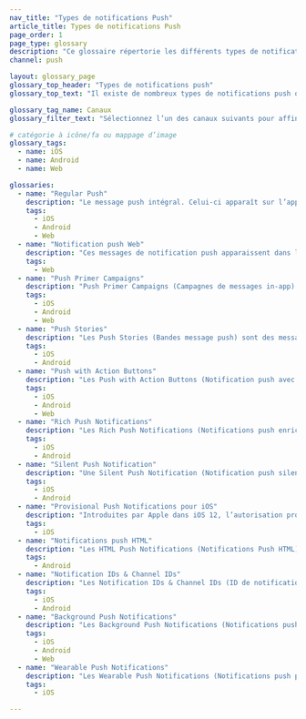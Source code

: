 ```yaml
---
nav_title: "Types de notifications Push"
article_title: Types de notifications Push
page_order: 1
page_type: glossary
description: "Ce glossaire répertorie les différents types de notifications push que vous pouvez envoyer par le biais de Braze."
channel: push

layout: glossary_page
glossary_top_header: "Types de notifications push"
glossary_top_text: "Il existe de nombreux types de notifications push que vous pouvez utiliser pour interagir avec vos clients. Celles-ci peuvent être filtrées par canal et utilisées pour répondre aux besoins de nombreux utilisateurs différents. Vous pouvez configurer la plupart de ces paramètres dans vos campagnes de notification push, mais reportez-vous aux remarques dans les descriptions suivantes pour en savoir plus sur les configurations nécessaires."

glossary_tag_name: Canaux
glossary_filter_text: "Sélectionnez l’un des canaux suivants pour affiner les options de type de notification push."

# catégorie à icône/fa ou mappage d’image
glossary_tags:
  - name: iOS
  - name: Android
  - name: Web

glossaries:
  - name: "Regular Push"
    description: "Le message push intégral. Celui-ci apparaît sur l’appareil de votre utilisateur avec un son de notification et un message qui glisse ou s’affiche dans une barre ou une pile de notification."
    tags:
      - iOS
      - Android
      - Web
  - name: "Notification push Web"
    description: "Ces messages de notification push apparaissent dans les applications Web ou les navigateurs. Ils exigent toujours l’autorisation du client. Notez que les notifications push sur Web ne fonctionnent pas si l’utilisateur est en navigation privée."
    tags:
      - Web
  - name: "Push Primer Campaigns"
    description: "Push Primer Campaigns (Campagnes de messages in-app) utilisées pour obtenir un signal explicite d’abonnement ou de désabonnement des utilisateurs. À travers l’amorce, vous pouvez éviter d’envoyer des notifications aux utilisateurs susceptibles de désactiver les paramètres de notification push de l’appareil. Pour iOS, les campagnes de notification push sont utiles, car les notifications push de premier plan (c’est-à-dire celles qui réveillent l’appareil) ne sont pas activées tant que l’utilisateur ne les active pas explicitement dans l’invite native d’iOS."
    tags:
      - iOS
      - Android
      - Web
  - name: "Push Stories"
    description: "Les Push Stories (Bandes message push) sont des messages immersifs qui amènent votre utilisateur à travers un voyage visuel sous la forme d’un carrousel. Elles sont disponibles uniquement pour les appareils mobiles."
    tags:
      - iOS
      - Android
  - name: "Push with Action Buttons"
    description: "Les Push with Action Buttons (Notification push avec boutons d’action) sont des messages qui vous permettent de fournir des options à vos utilisateurs et de proposer plusieurs appels à l’action."
    tags:
      - iOS
      - Android
      - Web
  - name: "Rich Push Notifications"
    description: "Les Rich Push Notifications (Notifications push enrichies) sont des notifications avec des images immersives et un contenu créatif qui peuvent se développer au-delà d’une simple icône et d’un texte d’invite à l’action."
    tags:
      - iOS
      - Android
  - name: "Silent Push Notification"
    description: "Une Silent Push Notification (Notification push silencieuse) ne réveille pas l’appareil lors du rendu sur l’appareil. La notification sera alors stockée dans la barre de notification de l’appareil."
    tags:
      - iOS
      - Android
  - name: "Provisional Push Notifications pour iOS"
    description: "Introduites par Apple dans iOS 12, l’autorisation provisoire se produit automatiquement à l’installation pour les applications iOS, ce qui permet aux marques d’envoyer des notifications silencieuses sans afficher une invite de notification push aux utilisateurs. Lorsque la notification push provisoire est envoyée et affichée dans la barre de notification de l’appareil, les utilisateurs auront la possibilité d’autoriser ou d’interrompre les notifications push."
    tags:
      - iOS
  - name: "Notifications push HTML"
    description: "Les HTML Push Notifications (Notifications Push HTML) sont des messages push codés en HTML et qui n’utilisent pas les modèles de notification push prédéfinis fournis par Braze. La possibilité de créer des notifications push HTML permet à votre entreprise d’avoir une liberté de création totale et une image de marque cohérente lorsqu’il s’agit de la façon dont vous souhaitez que ces messages push soient affichés."
    tags:
      - Android
  - name: "Notification IDs & Channel IDs"
    description: "Les Notification IDs & Channel IDs (ID de notification et ID de canal) vous permettent de remplacer ou de mettre à jour les notifications push déjà reçues, mais non ouvertes, par l’utilisateur."
    tags:
      - iOS
      - Android
  - name: "Background Push Notifications"
    description: "Les Background Push Notifications (Notifications push en arrière-plan) sont celles non rendues pour l’appareil. Généralement utilisées pour envoyer des paquets d’informations à l’application pour les processus d’arrière-plan et le suivi de désinstallation. Un jeton de notification push activé pour l’arrière-plan est requis pour l’envoi de notification push en arrière-plan."
    tags:
      - iOS
      - Android
      - Web
  - name: "Wearable Push Notifications"
    description: "Les Wearable Push Notifications (Notifications push portables) permettent aux marques d’envoyer des messages directement sur des appareils portables comme Apple Watch."
    tags:
      - iOS

---
```

